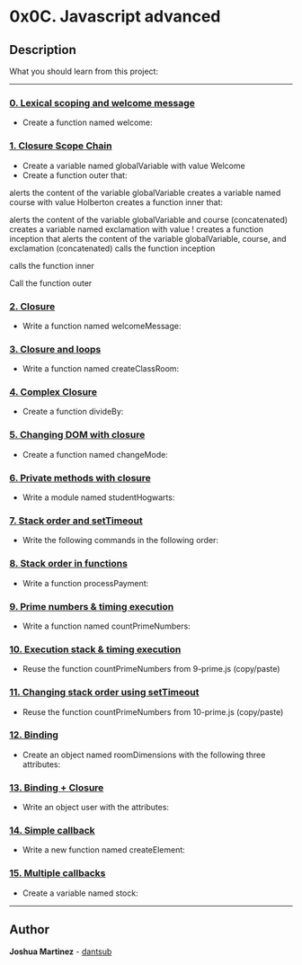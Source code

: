 # 0x0C. Javascript advanced

## Description

What you should learn from this project:

---

### [0. Lexical scoping and welcome message](./0-welcome.js)

* Create a function named welcome:

### [1. Closure Scope Chain](./1-nested_functions.js)

* Create a variable named globalVariable with value Welcome
* Create a function outer that:

alerts the content of the variable globalVariable
creates a variable named course with value Holberton
creates a function inner that:

alerts the content of the variable globalVariable and course (concatenated)
creates a variable named exclamation with value !
creates a function inception that alerts the content of the variable globalVariable, course, and exclamation (concatenated)
calls the function inception

calls the function inner

Call the function outer

### [2. Closure](./2-function_me.js)

* Write a  function named welcomeMessage:

### [3. Closure and loops](./3-classrooms.js)

* Write a function named createClassRoom:

### [4. Complex Closure](./4-math.js)

* Create a function divideBy:

### [5. Changing DOM with closure](./5-mode.js)

* Create a function named changeMode:

### [6. Private methods with closure](./6-hogwarts.js)

* Write a module named studentHogwarts:

### [7. Stack order and setTimeout](./7-timeout.js)

* Write the following commands in the following order:

### [8. Stack order in functions](./8-payments.js)

* Write a function processPayment:

### [9. Prime numbers & timing execution](./9-prime.js)

* Write a function named countPrimeNumbers:

### [10. Execution stack & timing execution](./10-prime.js)

* Reuse the function countPrimeNumbers from 9-prime.js (copy/paste)

### [11. Changing stack order using setTimeout](./11-prime.js)

* Reuse the function countPrimeNumbers from 10-prime.js (copy/paste)

### [12. Binding](./12-room_area.js)

* Create an object named roomDimensions with the following three attributes:

### [13. Binding + Closure](./13-bind_user.js)

* Write an object user with the attributes:

### [14. Simple callback](./14-wikipedia.js)

* Write a new function named createElement:

### [15. Multiple callbacks](./100-stock.js)

* Create a variable named stock:

---

## Author

**Joshua Martinez** - [dantsub](https://github.com/dantsub)
